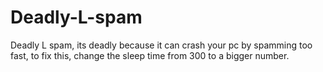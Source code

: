 # Deadly-L-spam
Deadly L spam, its deadly because it can crash your pc by spamming too fast, to fix this, change the sleep time from 300 to a bigger number.

